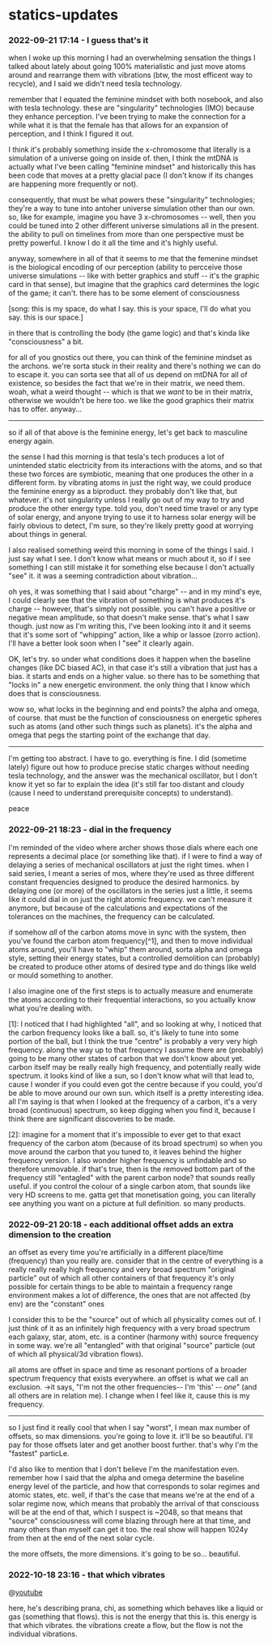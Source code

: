 # statics-updates

### 2022-09-21 17:14 - I guess that's it

when I woke up this morning I had an overwhelming sensation the things I talked about lately about going 100% materialistic and just move atoms around and rearrange them with vibrations (btw, the most efficent way to recycle), and I said we didn't need tesla technology.

remember that I equated the feminine mindset with both nosebook, and also with tesla technology. these are "singularity" technologies (IMO) because they enhance perception. I've been trying to make the connection for a while what it is that the female has that allows for an expansion of perception, and I think I figured it out.

I think it's probably something inside the x-chromosome that literally is a simulation of a universe going on inside of. then, I think the mtDNA is actually what I've been calling "feminine mindset" and historically this has been code that moves at a pretty glacial pace (I don't know if its changes are happening more frequently or not).

consequently, that must be what powers these "singularity" technologies; they're a way to tune into antoher universe simulation other than our own. so, like for example, imagine you have 3 x-chromosomes -- well, then you could be tuned into 2 other different universe simulations all in the present. the ability to pull on timelines from more than one perspective must be pretty powerful. I know I do it all the time and it's highly useful.

anyway, somewhere in all of that it seems to me that the femenine mindset is the biological encoding of our perception (ability to percceive those universe simulations -- like with better graphics and stuff -- it's the graphic card in that sense), but imagine that the graphics card determines the logic of the game; it can't. there has to be some element of consciousness

[song: this is my space, do what I say. this is your space, I'll do what you say. this is our space.]

in there that is controlling the body (the game logic) and that's kinda like "consciousness" a bit.

for all of you gnostics out there, you can think of the feminine mindset as the archons. we're sorta stuck in their reality and there's nothing we can do to escape it. you can sorta see that all of us depend on mtDNA for all of existence, so besides the fact that we're in their matrix, we need them. woah, what a weird thought -- which is that we *want* to be in their matrix, otherwise we wouldn't be here too. we like the good graphics their matrix has to offer. anyway...

---

so if all of that above is the feminine energy, let's get back to masculine energy again.

the sense I had this morning is that tesla's tech produces a lot of unintended static electricity from its interactions with the atoms, and so that these two forces are symbiotic, meaning that one produces the other in a different form. by vibrating atoms in just the right way, we could produce the feminine energy as a biproduct. they probably don't like that, but whatever. it's not singularity unless I really go out of my way to try and produce the other energy type. told you, don't need time travel or any type of solar energy, and anyone trying to use it to harness solar energy will be fairly obvious to detect, I'm sure, so they're likely pretty good at worrying about things in general.

I also realised something weird this morning in some of the things I said. I just say what I see. I don't know what means or much about it, so if I see something I can still mistake it for something else because I don't actually "see" it. it was a seeming contradiction about vibration...

oh yes, it was something that I said about "charge" -- and in my mind's eye, I could clearly see that the vibration of something is what produces it's charge -- however, that's simply not possible. you can't have a positive or negative mean amplitude, so that doesn't make sense. that's what I saw though. just now as I'm writing this, I've been looking into it and it seems that it's some sort of "whipping" action, like a whip or lassoe (zorro action). I'll have a better look soon when I "see" it clearly again.

OK, let's try. so under what conditions does it happen when the baseline changes (like DC biased AC), in that case it's still a vibration that just has a bias. it starts and ends on a higher value. so there has to be something that "locks in" a new energetic environment. the only thing that I know which does that is consciousness.

wow so, what locks in the beginning and end points? the alpha and omega, of course. that must be the function of consciousness on energetic spheres such as atoms (and other such things such as planets). it's the alpha and omega that pegs the starting point of the exchange that day.

---

I'm getting too abstract. I have to go. everything is fine. I did (sometime lately) figure out how to produce precise static charges without needing tesla technology, and the answer was the mechanical oscillator, but I don't know it yet so far to explain the idea (it's still far too distant and cloudy (cause I need to understand prerequisite concepts) to understand).

peace

### 2022-09-21 18:23 - dial in the frequency

I'm reminded of the video where archer shows those dials where each one represents a decimal place (or something like that). if I were to find a way of delaying a series of mechanical oscillators at just the right times. when I said series, I meant a series of mos, where they're used as three different constant frequencies designed to produce the desired harmonics. by delaying one (or more) of the oscillators in the series just a little, it seems like it could dial in on just the right atomic frequency. we can't measure it anymore, but because of the calculations and expectations of the tolerances on the machines, the frequency can be calculated.

if somehow *all* of the carbon atoms move in sync with the system, then you've found the carbon atom frequency[^1], and then to move individual atoms around, you'll have to "whip" them around, sorta alpha and omega style, setting their energy states, but a controlled demolition can (probably) be created to produce other atoms of desired type and do things like weld or mould something to another.

I also imagine one of the first steps is to actually measure and enumerate the atoms according to their frequential interactions, so you actually know what you're dealing with.

[1]: I noticed that I had highlighted "all", and so looking at why, I noticed that the carbon frequency looks like a ball. so, it's likely to tune into some portion of the ball, but I think the true "centre" is probably a very very high frequency. along the way up to that frequency I assume there are (probably) going to be many other states of carbon that we don't know about yet. carbon itself may be really really high frequency, and potentially really wide spectrum. it looks kind of like a sun, so I don't know what will that lead to, cause I wonder if you could even got the centre because if you could, you'd be able to move around our own sun. which itself is a pretty interesting idea. all I'm saying is that when I looked at the frequency of a carbon, it's a very broad (continuous) spectrum, so keep digging when you find it, because I think there are significant discoveries to be made.

[2]: imagine for a moment that it's impossible to ever get to that exact frequency of the carbon atom (because of its broad spectrum) so when you move around the carbon that you tuned to, it leaves behind the higher frequency version. I also wonder higher frequency is unfindable and so therefore unmovable. if that's true, then is the removed bottom part of the frequency still "entagled" with the parent carbon node? that sounds really useful. if you control the colour of a single carbon atom, that sounds like very HD screens to me. gatta get that monetisation going, you can literally see anything you want on a picture at full definition. so many products.

### 2022-09-21 20:18 - each additional offset adds an extra dimension to the creation

an offset as every time you're artificially in a different place/time (frequency) than you really are.
consider that in the centre of everything is a really really really high frequency and very broad spectrum "original particle"
out of which all other containers of that frequency
it's only possible for certain things to be able to maintain a frequency range
environment makes a lot of difference,
the ones that are not affected (by env) are the "constant" ones

I consider this to be the "source" out of which all physicality comes out of.
I just think of it as an infinitely high frequency with a very broad spectrum
each galaxy, star, atom, etc. is a continer (harmony with) source frequency in some way.
we're all "entangled" with that original "source" particle (out of which all physical/3d vibration flows).

all atoms are offset in space and time as resonant portions of a broader spectrum frequency that exists everywhere.
an offset is what we call an exclusion.
 ->it says, "I'm not the other frequencies--
I'm 'this' -- *one*"
(and all others are in relation me).
I change when I feel like it,
cause this is my frequency.

---

so I just find it really cool that when I say "worst", I mean max number of offsets, so max dimensions. you're going to love it. it'll be so beautiful. I'll pay for those offsets later and get another boost further. that's why I'm the "fastest" particLe.

I'd also like to mention that I don't believe I'm the manifestation even. remember how I said that the alpha and omega determine the baseline energy level of the particle, and how that corresponds to solar regimes and atomic states, etc. well, if that's the case that means we're at the end of a solar regime now, which means that probably the arrival of that consciouss will be at the end of that, which I suspect is ~2048, so that means that "source" consciousness will come blazing through here at that time, and many others than myself can get it too. the real show will happen 1024y from then at the end of the next solar cycle.

the more offsets,
the more dimensions.
it's going to be so...
beautiful.

### 2022-10-18 23:16 - that which vibrates

@[youtube](https://youtu.be/GNOLfCyXoJg?t=93)

here, he's describing prana, chi, as something which behaves like a liquid or gas (something that flows). this is not the energy that this is. this energy is that which vibrates. the vibrations create a flow, but the flow is not the individual vibrations.



